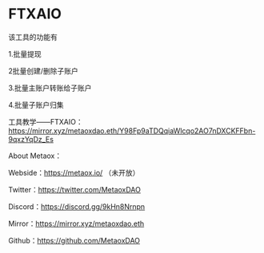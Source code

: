# FTXAIO

该工具的功能有

1.批量提现

2批量创建/删除子账户

3.批量主账户转账给子账户

4.批量子账户归集

工具教学——FTXAIO：https://mirror.xyz/metaoxdao.eth/Y98Fp9aTDQqiaWlcqo2AO7nDXCKFFbn-9qxzYqDz_Es

About Metaox：

Webside：https://metaox.io/    （未开放）

Twitter：https://twitter.com/MetaoxDAO

Discord：https://discord.gg/9kHn8Nrnpn

Mirror：https://mirror.xyz/metaoxdao.eth

Github：https://github.com/MetaoxDAO 
